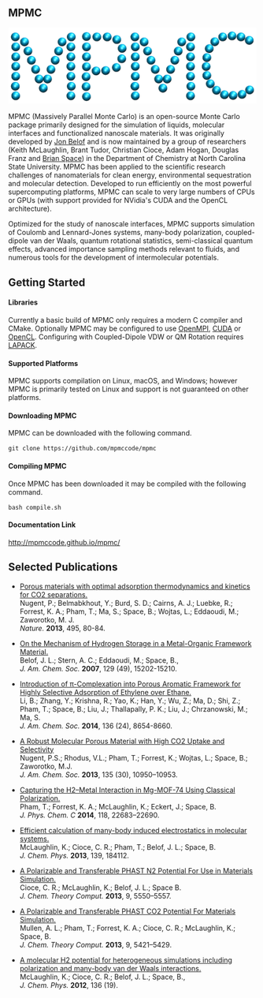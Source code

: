 ## MPMC

![MPMC](docssrc/mpmc.png)

MPMC (Massively Parallel Monte Carlo) is an open-source Monte Carlo package primarily designed for the simulation of liquids, molecular interfaces and functionalized nanoscale materials. It was originally developed by [Jon Belof](http://people.llnl.gov/belof1) and is now maintained by a group of researchers (Keith McLaughlin, Brant Tudor, Christian Cioce, Adam Hogan, Douglas Franz and [Brian Space](http://drbrian.space/)) in the Department of Chemistry at North Carolina State University. MPMC has been applied to the scientific research challenges of nanomaterials for clean energy, environmental sequestration and molecular detection. Developed to run efficiently on the most powerful supercomputing platforms, MPMC can scale to very large numbers of CPUs or GPUs (with support provided for NVidia's CUDA and the OpenCL architecture).

Optimized for the study of nanoscale interfaces, MPMC supports simulation of Coulomb and Lennard-Jones systems, many-body polarization, coupled-dipole van der Waals, quantum rotational statistics, semi-classical quantum effects, advanced importance sampling methods relevant to fluids, and numerous tools for the development of intermolecular potentials.

## Getting Started

#### Libraries

Currently a basic build of MPMC only requires a modern C compiler and CMake. Optionally MPMC may be configured to use [OpenMPI](https://www.open-mpi.org/), [CUDA](https://developer.nvidia.com/cuda-zone) or [OpenCL](https://www.khronos.org/opencl/). Configuring with Coupled-Dipole VDW or QM Rotation requires [LAPACK](http://www.netlib.org/lapack/).

#### Supported Platforms

MPMC supports compilation on Linux, macOS, and Windows; however MPMC is primarily tested on Linux and support is not guaranteed on other platforms.

#### Downloading MPMC

MPMC can be downloaded with the following command.

```
git clone https://github.com/mpmccode/mpmc
```

#### Compiling MPMC

Once MPMC has been downloaded it may be compiled with the following command.

```
bash compile.sh
```

#### Documentation Link

http://mpmccode.github.io/mpmc/


## Selected Publications

* [Porous materials with optimal adsorption thermodynamics and kinetics for CO2 separations.](https://www.nature.com/articles/nature11893)\
Nugent, P.; Belmabkhout, Y.; Burd, S. D.; Cairns, A. J.; Luebke, R.; Forrest, K. A.; Pham, T.; Ma, S.; Space, B.; Wojtas, L.; Eddaoudi, M.; Zaworotko, M. J.\
*Nature.* **2013**, 495, 80-84.

* [On the Mechanism of Hydrogen Storage in a Metal-Organic Framework Material.](https://pubs.acs.org/doi/abs/10.1021/ja0737164)\
Belof, J. L.; Stern, A. C.; Eddaoudi, M.; Space, B.,\
*J. Am. Chem. Soc.* **2007**, 129 (49), 15202-15210.

* [Introduction of π-Complexation into Porous Aromatic Framework for Highly Selective Adsorption of Ethylene over Ethane.](https://pubs.acs.org/doi/abs/10.1021/ja502119z)\
Li, B.; Zhang, Y.; Krishna, R.; Yao, K.; Han, Y.; Wu, Z.; Ma, D.; Shi, Z.; Pham, T.; Space, B.; Liu, J.; Thallapally, P. K.; Liu, J.; Chrzanowski, M.; Ma, S.\
*J. Am. Chem. Soc.* **2014**, 136 (24), 8654-8660.

* [A Robust Molecular Porous Material with High CO2 Uptake and Selectivity](https://pubs.acs.org/doi/10.1021/ja4054948)\
Nugent, P.S.; Rhodus, V.L.; Pham, T.; Forrest, K.; Wojtas, L.; Space, B.; Zaworotko, M.J.\
*J. Am. Chem. Soc.* **2013**, 135 (30), 10950–10953. 

* [Capturing the H2–Metal Interaction in Mg-MOF-74 Using Classical Polarization.](https://pubs.acs.org/doi/10.1021/jp508249c)\
Pham, T.; Forrest, K. A.; McLaughlin, K.; Eckert, J.; Space, B.\
*J. Phys. Chem. C* **2014**, 118, 22683–22690.

* [Efficient calculation of many-body induced electrostatics in molecular systems.](https://aip.scitation.org/doi/full/10.1063/1.4829144)\
McLaughlin, K.; Cioce, C. R.; Pham, T.; Belof, J. L.; Space, B.\
*J. Chem. Phys.* **2013**, 139, 184112. 

* [A Polarizable and Transferable PHAST N2 Potential For Use in Materials Simulation.](https://pubs.acs.org/doi/abs/10.1021/ct400526a)\
Cioce, C. R.; McLaughlin, K.; Belof, J. L.; Space B.\
*J. Chem. Theory Comput.* **2013**, 9, 5550–5557. 

* [A Polarizable and Transferable PHAST CO2 Potential For Materials Simulation.](https://pubs.acs.org/doi/10.1021/ct400549q)\
Mullen, A. L.; Pham, T.; Forrest, K. A.; Cioce, C. R.; McLaughlin, K.; Space, B.\
*J. Chem. Theory Comput.* **2013**, 9, 5421–5429. 

* [A molecular H2 potential for heterogeneous simulations including polarization and many-body van der Waals interactions.](https://aip.scitation.org/doi/10.1063/1.4717705)\
McLaughlin, K.; Cioce, C. R.; Belof, J. L.; Space, B.,\
*J. Chem. Phys.* **2012**, 136 (19).

